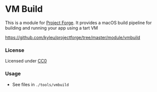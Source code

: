 # VM Build

This is a module for [Project Forge](https://projectforge.dev). It provides a macOS build pipeline for building and running your app using a tart VM

https://github.com/kyleu/projectforge/tree/master/module/vmbuild

### License

Licensed under [CC0](https://creativecommons.org/publicdomain/zero/1.0)

### Usage

- See files in `./tools/vmbuild`
